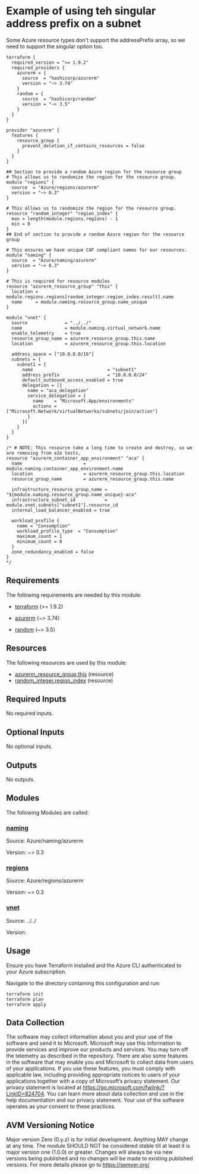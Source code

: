 <!-- BEGIN_TF_DOCS -->
# Example of using teh singular address prefix on a subnet

Some Azure resource types don't support the addressPrefix array, so we need to support the singular option too.

```hcl
terraform {
  required_version = ">= 1.9.2"
  required_providers {
    azurerm = {
      source  = "hashicorp/azurerm"
      version = "~> 3.74"
    }
    random = {
      source  = "hashicorp/random"
      version = "~> 3.5"
    }
  }
}

provider "azurerm" {
  features {
    resource_group {
      prevent_deletion_if_contains_resources = false
    }
  }
}

## Section to provide a random Azure region for the resource group
# This allows us to randomize the region for the resource group.
module "regions" {
  source  = "Azure/regions/azurerm"
  version = "~> 0.3"
}

# This allows us to randomize the region for the resource group.
resource "random_integer" "region_index" {
  max = length(module.regions.regions) - 1
  min = 0
}
## End of section to provide a random Azure region for the resource group

# This ensures we have unique CAF compliant names for our resources.
module "naming" {
  source  = "Azure/naming/azurerm"
  version = "~> 0.3"
}

# This is required for resource modules
resource "azurerm_resource_group" "this" {
  location = module.regions.regions[random_integer.region_index.result].name
  name     = module.naming.resource_group.name_unique
}

module "vnet" {
  source              = "../../"
  name                = module.naming.virtual_network.name
  enable_telemetry    = true
  resource_group_name = azurerm_resource_group.this.name
  location            = azurerm_resource_group.this.location

  address_space = ["10.0.0.0/16"]
  subnets = {
    subnet1 = {
      name                            = "subnet1"
      address_prefix                  = "10.0.0.0/24"
      default_outbound_access_enabled = true
      delegation = [{
        name = "aca_delegation"
        service_delegation = {
          name    = "Microsoft.App/environments"
          actions = ["Microsoft.Network/virtualNetworks/subnets/join/action"]
        }
      }]
    }
  }
}

/* # NOTE: This resource take a long time to create and destroy, so we are removing from e2e tests.
resource "azurerm_container_app_environment" "aca" {
  name                       = module.naming.container_app_environment.name
  location                   = azurerm_resource_group.this.location
  resource_group_name        = azurerm_resource_group.this.name

  infrastructure_resource_group_name = "${module.naming.resource_group.name_unique}-aca"
  infrastructure_subnet_id           = module.vnet.subnets["subnet1"].resource_id
  internal_load_balancer_enabled = true

  workload_profile {
    name = "Consumption"
    workload_profile_type  = "Consumption"
    maximum_count = 1
    minimum_count = 0
  }
  zone_redundancy_enabled = false
}
*/
```

<!-- markdownlint-disable MD033 -->
## Requirements

The following requirements are needed by this module:

- <a name="requirement_terraform"></a> [terraform](#requirement\_terraform) (>= 1.9.2)

- <a name="requirement_azurerm"></a> [azurerm](#requirement\_azurerm) (~> 3.74)

- <a name="requirement_random"></a> [random](#requirement\_random) (~> 3.5)

## Resources

The following resources are used by this module:

- [azurerm_resource_group.this](https://registry.terraform.io/providers/hashicorp/azurerm/latest/docs/resources/resource_group) (resource)
- [random_integer.region_index](https://registry.terraform.io/providers/hashicorp/random/latest/docs/resources/integer) (resource)

<!-- markdownlint-disable MD013 -->
## Required Inputs

No required inputs.

## Optional Inputs

No optional inputs.

## Outputs

No outputs.

## Modules

The following Modules are called:

### <a name="module_naming"></a> [naming](#module\_naming)

Source: Azure/naming/azurerm

Version: ~> 0.3

### <a name="module_regions"></a> [regions](#module\_regions)

Source: Azure/regions/azurerm

Version: ~> 0.3

### <a name="module_vnet"></a> [vnet](#module\_vnet)

Source: ../../

Version:

## Usage

Ensure you have Terraform installed and the Azure CLI authenticated to your Azure subscription.

Navigate to the directory containing this configuration and run:

```
terraform init
terraform plan
terraform apply
```
<!-- markdownlint-disable-next-line MD041 -->
## Data Collection

The software may collect information about you and your use of the software and send it to Microsoft. Microsoft may use this information to provide services and improve our products and services. You may turn off the telemetry as described in the repository. There are also some features in the software that may enable you and Microsoft to collect data from users of your applications. If you use these features, you must comply with applicable law, including providing appropriate notices to users of your applications together with a copy of Microsoft’s privacy statement. Our privacy statement is located at <https://go.microsoft.com/fwlink/?LinkID=824704>. You can learn more about data collection and use in the help documentation and our privacy statement. Your use of the software operates as your consent to these practices.

## AVM Versioning Notice

Major version Zero (0.y.z) is for initial development. Anything MAY change at any time. The module SHOULD NOT be considered stable till at least it is major version one (1.0.0) or greater. Changes will always be via new versions being published and no changes will be made to existing published versions. For more details please go to https://semver.org/
<!-- END_TF_DOCS -->